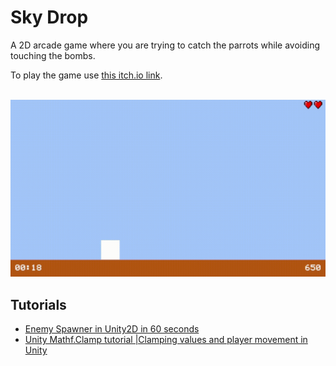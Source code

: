 # Sky Drop

A 2D arcade game where you are trying to catch the parrots while avoiding touching the bombs.

To play the game use [this itch.io link](https://elifnazlib.itch.io/sky-drop).

<br>

<img src="https://github.com/elifnazlib/SkyDrop/blob/main/skydrop_gameplay.gif" width="600">

<br>

## Tutorials

- [Enemy Spawner in Unity2D in 60 seconds](https://youtube.com/shorts/3UNDp1TlxdM?si=2jwWGphF5Uz3-fwU)
- [Unity Mathf.Clamp tutorial |Clamping values and player movement in Unity](https://www.youtube.com/watch?v=KWdE98kZkhI)
